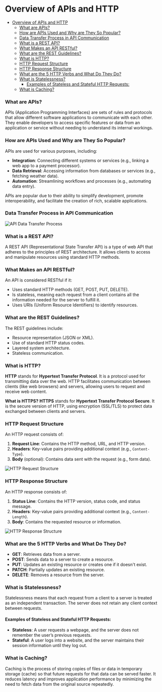 # Overview of APIs and HTTP
<!-- TOC -->
* [Overview of APIs and HTTP](#overview-of-apis-and-http)
    * [What are APIs?](#what-are-apis)
    * [How are APIs Used and Why are They So Popular?](#how-are-apis-used-and-why-are-they-so-popular)
    * [Data Transfer Process in API Communication](#data-transfer-process-in-api-communication)
    * [What is a REST API?](#what-is-a-rest-api)
    * [What Makes an API RESTful?](#what-makes-an-api-restful)
    * [What are the REST Guidelines?](#what-are-the-rest-guidelines)
    * [What is HTTP?](#what-is-http)
    * [HTTP Request Structure](#http-request-structure)
    * [HTTP Response Structure](#http-response-structure)
    * [What are the 5 HTTP Verbs and What Do They Do?](#what-are-the-5-http-verbs-and-what-do-they-do)
    * [What is Statelessness?](#what-is-statelessness)
      * [Examples of Stateless and Stateful HTTP Requests:](#examples-of-stateless-and-stateful-http-requests)
    * [What is Caching?](#what-is-caching)
<!-- TOC -->
### What are APIs?
APIs (Application Programming Interfaces) are sets of rules and protocols that allow different software applications to communicate with each other. They enable developers to access specific features or data from an application or service without needing to understand its internal workings. 

### How are APIs Used and Why are They So Popular?
APIs are used for various purposes, including:
- **Integration**: Connecting different systems or services (e.g., linking a web app to a payment processor).
- **Data Retrieval**: Accessing information from databases or services (e.g., fetching weather data).
- **Automation**: Streamlining workflows and processes (e.g., automating data entry).

APIs are popular due to their ability to simplify development, promote interoperability, and facilitate the creation of rich, scalable applications.

### Data Transfer Process in API Communication
![API Data Transfer Process](https://hygraph.com/blog/how-do-apis-work)

### What is a REST API?
A REST API (Representational State Transfer API) is a type of web API that adheres to the principles of REST architecture. It allows clients to access and manipulate resources using standard HTTP methods.

### What Makes an API RESTful?
An API is considered RESTful if it:
- Uses standard HTTP methods (GET, POST, PUT, DELETE).
- Is stateless, meaning each request from a client contains all the information needed for the server to fulfill it.
- Uses URIs (Uniform Resource Identifiers) to identify resources.

### What are the REST Guidelines?
The REST guidelines include:
- Resource representation (JSON or XML).
- Use of standard HTTP status codes.
- Layered system architecture.
- Stateless communication.

### What is HTTP?
**HTTP** stands for **Hypertext Transfer Protocol**. It is a protocol used for transmitting data over the web. HTTP facilitates communication between clients (like web browsers) and servers, allowing users to request and receive web content.

**What is HTTPS?**
**HTTPS** stands for **Hypertext Transfer Protocol Secure**. It is the secure version of HTTP, using encryption (SSL/TLS) to protect data exchanged between clients and servers.

### HTTP Request Structure
An HTTP request consists of:
1. **Request Line**: Contains the HTTP method, URL, and HTTP version.
2. **Headers**: Key-value pairs providing additional context (e.g., `Content-Type`).
3. **Body** (optional): Contains data sent with the request (e.g., form data).

![HTTP Request Structure](https://www.tutorialspoint.com/http/images/http_request_structure.jpg)

### HTTP Response Structure
An HTTP response consists of:
1. **Status Line**: Contains the HTTP version, status code, and status message.
2. **Headers**: Key-value pairs providing additional context (e.g., `Content-Length`).
3. **Body**: Contains the requested resource or information.

![HTTP Response Structure](https://www.tutorialspoint.com/http/images/http_response_structure.jpg)

### What are the 5 HTTP Verbs and What Do They Do?
- **GET**: Retrieves data from a server.
- **POST**: Sends data to a server to create a resource.
- **PUT**: Updates an existing resource or creates one if it doesn't exist.
- **PATCH**: Partially updates an existing resource.
- **DELETE**: Removes a resource from the server.

### What is Statelessness?
Statelessness means that each request from a client to a server is treated as an independent transaction. The server does not retain any client context between requests.

#### Examples of Stateless and Stateful HTTP Requests:
- **Stateless**: A user requests a webpage, and the server does not remember the user’s previous requests.
- **Stateful**: A user logs into a website, and the server maintains their session information until they log out.

### What is Caching?
Caching is the process of storing copies of files or data in temporary storage (cache) so that future requests for that data can be served faster. It reduces latency and improves application performance by minimizing the need to fetch data from the original source repeatedly.


